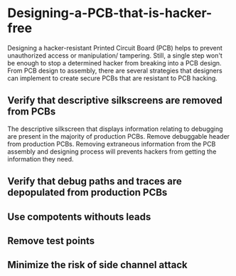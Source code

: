 # Designing-a-PCB-that-is-hacker-free
Designing a hacker-resistant Printed Circuit Board (PCB) helps to  prevent unauthorized access or manipulation/ tampering.
Still, a single step won't be enough to stop a determined hacker from breaking into a PCB design.
From PCB design to assembly, there are several strategies that designers can implement to create secure  PCBs that are resistant to PCB hacking.

## Verify that descriptive silkscreens are removed from PCBs
The descriptive silkscreen that displays information relating to debugging are present in the  majority of production PCBs.
Remove debuggable header from production PCBs. 
Removing extraneous information from the PCB assembly and designing process will prevents hackers from getting the information they need.
## Verify that debug paths and traces are depopulated from production PCBs
## Use compotents withouts leads
## Remove test points
## Minimize the risk of side channel attack
